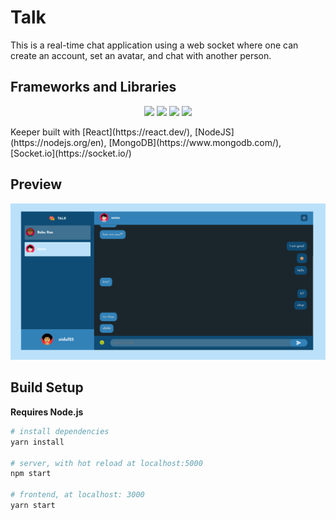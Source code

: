 # Talk
This is a real-time chat application using a web socket where one can create an account, set an avatar, and chat with another person.

## Frameworks and Libraries
<p align="center">
    <img width="100" src="https://upload.wikimedia.org/wikipedia/commons/thumb/3/30/React_Logo_SVG.svg/1200px-React_Logo_SVG.svg.png">
    <img width="100" src="https://upload.wikimedia.org/wikipedia/commons/thumb/d/d9/Node.js_logo.svg/1200px-Node.js_logo.svg.png">
    <img width="100" src="https://cdn.icon-icons.com/icons2/2415/PNG/512/mongodb_original_wordmark_logo_icon_146425.png">
    <img width="100" src="https://upload.wikimedia.org/wikipedia/commons/thumb/9/96/Socket-io.svg/1200px-Socket-io.svg.png">
</p>
Keeper built with [React](https://react.dev/), [NodeJS](https://nodejs.org/en), [MongoDB](https://www.mongodb.com/), [Socket.io](https://socket.io/)

## Preview
<p align="center">
    <img width="1090" src="public/public/App-preview-1.png"> 
</p>

## Build Setup

**Requires Node.js**

```bash
# install dependencies
yarn install

# server, with hot reload at localhost:5000
npm start

# frontend, at localhost: 3000
yarn start

```
